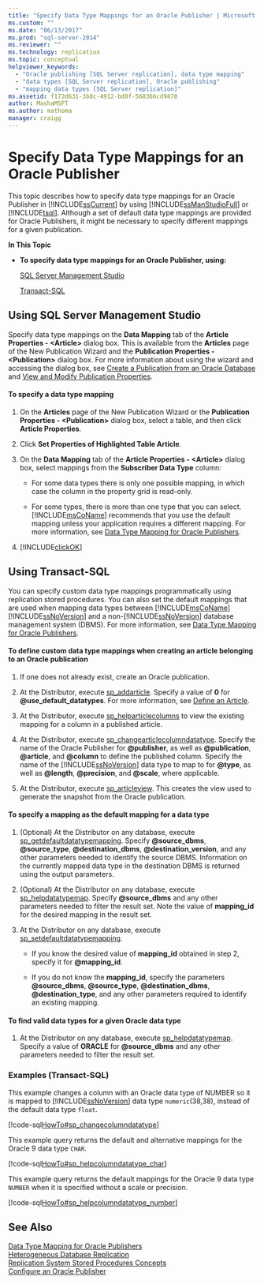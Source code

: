 ```yaml
---
title: "Specify Data Type Mappings for an Oracle Publisher | Microsoft Docs"
ms.custom: ""
ms.date: "06/13/2017"
ms.prod: "sql-server-2014"
ms.reviewer: ""
ms.technology: replication
ms.topic: conceptual
helpviewer_keywords: 
  - "Oracle publishing [SQL Server replication], data type mapping"
  - "data types [SQL Server replication], Oracle publishing"
  - "mapping data types [SQL Server replication]"
ms.assetid: f172d631-3b8c-4912-bd0f-568366cd9870
author: MashaMSFT
ms.author: mathoma
manager: craigg
---
```

# Specify Data Type Mappings for an Oracle Publisher
  This topic describes how to specify data type mappings for an Oracle Publisher in [!INCLUDE[ssCurrent](../../../includes/sscurrent-md.md)] by using [!INCLUDE[ssManStudioFull](../../../includes/ssmanstudiofull-md.md)] or [!INCLUDE[tsql](../../../includes/tsql-md.md)]. Although a set of default data type mappings are provided for Oracle Publishers, it might be necessary to specify different mappings for a given publication.  
  
 **In This Topic**  
  
-   **To specify data type mappings for an Oracle Publisher, using:**  
  
     [SQL Server Management Studio](#SSMSProcedure)  
  
     [Transact-SQL](#TsqlProcedure)  
  
##  <a name="SSMSProcedure"></a> Using SQL Server Management Studio  
 Specify data type mappings on the **Data Mapping** tab of the **Article Properties - \<Article>** dialog box. This is available from the **Articles** page of the New Publication Wizard and the **Publication Properties - \<Publication>** dialog box. For more information about using the wizard and accessing the dialog box, see [Create a Publication from an Oracle Database](create-a-publication-from-an-oracle-database.md) and [View and Modify Publication Properties](view-and-modify-publication-properties.md).  
  
#### To specify a data type mapping  
  
1.  On the **Articles** page of the New Publication Wizard or the **Publication Properties - \<Publication>** dialog box, select a table, and then click **Article Properties**.  
  
2.  Click **Set Properties of Highlighted Table Article**.  
  
3.  On the **Data Mapping** tab of the **Article Properties - \<Article>** dialog box, select mappings from the **Subscriber Data Type** column:  
  
    -   For some data types there is only one possible mapping, in which case the column in the property grid is read-only.  
  
    -   For some types, there is more than one type that you can select. [!INCLUDE[msCoName](../../../includes/msconame-md.md)] recommends that you use the default mapping unless your application requires a different mapping. For more information, see [Data Type Mapping for Oracle Publishers](../non-sql/data-type-mapping-for-oracle-publishers.md).  
  
4.  [!INCLUDE[clickOK](../../../includes/clickok-md.md)]  
  
##  <a name="TsqlProcedure"></a> Using Transact-SQL  
 You can specify custom data type mappings programmatically using replication stored procedures. You can also set the default mappings that are used when mapping data types between [!INCLUDE[msCoName](../../../includes/msconame-md.md)] [!INCLUDE[ssNoVersion](../../../includes/ssnoversion-md.md)] and a non-[!INCLUDE[ssNoVersion](../../../includes/ssnoversion-md.md)] database management system (DBMS). For more information, see [Data Type Mapping for Oracle Publishers](../non-sql/data-type-mapping-for-oracle-publishers.md).  
  
#### To define custom data type mappings when creating an article belonging to an Oracle publication  
  
1.  If one does not already exist, create an Oracle publication.  
  
2.  At the Distributor, execute [sp_addarticle](/sql/relational-databases/system-stored-procedures/sp-addarticle-transact-sql). Specify a value of **0** for **@use_default_datatypes**. For more information, see [Define an Article](define-an-article.md).  
  
3.  At the Distributor, execute [sp_helparticlecolumns](/sql/relational-databases/system-stored-procedures/sp-helparticlecolumns-transact-sql) to view the existing mapping for a column in a published article.  
  
4.  At the Distributor, execute [sp_changearticlecolumndatatype](/sql/relational-databases/system-stored-procedures/sp-changearticlecolumndatatype-transact-sql). Specify the name of the Oracle Publisher for **@publisher**, as well as **@publication**, **@article**, and **@column** to define the published column. Specify the name of the [!INCLUDE[ssNoVersion](../../../includes/ssnoversion-md.md)] data type to map to for **@type**, as well as **@length**, **@precision**, and **@scale**, where applicable.  
  
5.  At the Distributor, execute [sp_articleview](/sql/relational-databases/system-stored-procedures/sp-articleview-transact-sql). This creates the view used to generate the snapshot from the Oracle publication.  
  
#### To specify a mapping as the default mapping for a data type  
  
1.  (Optional) At the Distributor on any database, execute [sp_getdefaultdatatypemapping](/sql/relational-databases/system-stored-procedures/sp-getdefaultdatatypemapping-transact-sql). Specify **@source_dbms**, **@source_type**, **@destination_dbms**, **@destination_version**, and any other parameters needed to identify the source DBMS. Information on the currently mapped data type in the destination DBMS is returned using the output parameters.  
  
2.  (Optional) At the Distributor on any database, execute [sp_helpdatatypemap](/sql/relational-databases/system-stored-procedures/sp-helpdatatypemap-transact-sql). Specify **@source_dbms** and any other parameters needed to filter the result set. Note the value of **mapping_id** for the desired mapping in the result set.  
  
3.  At the Distributor on any database, execute [sp_setdefaultdatatypemapping](/sql/relational-databases/system-stored-procedures/sp-setdefaultdatatypemapping-transact-sql).  
  
    -   If you know the desired value of **mapping_id** obtained in step 2, specify it for **@mapping_id**.  
  
    -   If you do not know the **mapping_id**, specify the parameters **@source_dbms**, **@source_type**, **@destination_dbms**, **@destination_type**, and any other parameters required to identify an existing mapping.  
  
#### To find valid data types for a given Oracle data type  
  
1.  At the Distributor on any database, execute [sp_helpdatatypemap](/sql/relational-databases/system-stored-procedures/sp-helpdatatypemap-transact-sql). Specify a value of **ORACLE** for **@source_dbms** and any other parameters needed to filter the result set.  
  
###  <a name="TsqlExample"></a> Examples (Transact-SQL)  
 This example changes a column with an Oracle data type of NUMBER so it is mapped to [!INCLUDE[ssNoVersion](../../../includes/ssnoversion-md.md)] data type `numeric`(38,38), instead of the default data type `float`.  
  
 [!code-sql[HowTo#sp_changecolumndatatype](../../../snippets/tsql/SQL15/replication/howto/tsql/datatypemapping.sql#sp_changecolumndatatype)]  
  
 This example query returns the default and alternative mappings for the Oracle 9 data type `CHAR`.  
  
 [!code-sql[HowTo#sp_helpcolumndatatype_char](../../../snippets/tsql/SQL15/replication/howto/tsql/datatypemapping.sql#sp_helpcolumndatatype_char)]  
  
 This example query returns the default mappings for the Oracle 9 data type `NUMBER` when it is specified without a scale or precision.  
  
 [!code-sql[HowTo#sp_helpcolumndatatype_number](../../../snippets/tsql/SQL15/replication/howto/tsql/datatypemapping.sql#sp_helpcolumndatatype_number)]  
  
## See Also  
 [Data Type Mapping for Oracle Publishers](../non-sql/data-type-mapping-for-oracle-publishers.md)   
 [Heterogeneous Database Replication](../non-sql/heterogeneous-database-replication.md)   
 [Replication System Stored Procedures Concepts](../concepts/replication-system-stored-procedures-concepts.md)   
 [Configure an Oracle Publisher](../non-sql/configure-an-oracle-publisher.md)  
  
  
